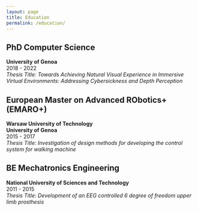 ```yaml
---
layout: page
title: Education
permalink: /education/
---
```


## PhD Computer Science
**University of Genoa**  
2018 - 2022  
*Thesis Title: Towards Achieving Natural Visual Experience in Immersive Virtual Environments: Addressing Cybersickness and Depth Perception*  


## European Master on Advanced RObotics+ (EMARO+)
**Warsaw University of Technology**  
**University of Genoa**  
2015 - 2017  
*Thesis Title: Investigation of design methods for developing the control system for walking machine*


## BE Mechatronics Engineering
**National University of Sciences and Technology**  
2011 - 2015  
*Thesis Title: Development of an EEG controlled 6 degree of freedom upper limb prosthesis*
